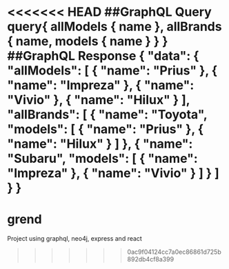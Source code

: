 <<<<<<< HEAD
##GraphQL Query
query{
  allModels {
    name
  },
  allBrands {
    name,
    models {
      name
    }
  }
}
##GraphQL Response
{
  "data": {
    "allModels": [
      {
        "name": "Prius"
      },
      {
        "name": "Impreza"
      },
      {
        "name": "Vivio"
      },
      {
        "name": "Hilux"
      }
    ],
    "allBrands": [
      {
        "name": "Toyota",
        "models": [
          {
            "name": "Prius"
          },
          {
            "name": "Hilux"
          }
        ]
      },
      {
        "name": "Subaru",
        "models": [
          {
            "name": "Impreza"
          },
          {
            "name": "Vivio"
          }
        ]
      }
    ]
  }
}
=======
# grend
Project using graphql, neo4j, express and react
>>>>>>> 0ac9f04124cc7a0ec86861d725b892db4cf8a399
